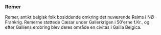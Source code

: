### Remer


Remer, antikt belgisk folk bosiddende omkring det nuværende Reims i NØ-Frankrig. Remerne støttede Cæsar under Gallerkrigen i 50'erne f.Kr., og efter Galliens erobring blev deres område en civitas i Gallia Belgica.